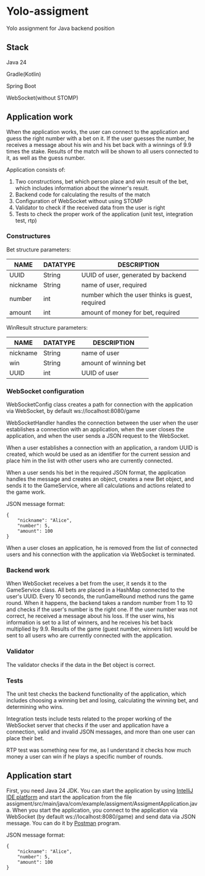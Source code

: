 # Yolo-assigment
Yolo assignment for Java backend position

## Stack
Java 24

Gradle(Kotlin)

Spring Boot

WebSocket(without STOMP)

## Application work
When the application works, the user can connect to the application and guess the right number with a bet on it. If the user guesses the number, he receives a message about his win and his bet back with a winnings of 9.9 times the stake. Results of the match will be shown to all users connected to it, as well as the guess number.

Application consists of:

1. Two constructions, bet which person place and win result of the bet, which includes information about the winner's result. 
2. Backend code for calculating the results of the match
3. Configuration of WebSocket without using STOMP
4. Validator to check if the received data from the user is right
5. Tests to check the proper work of the application (unit test, integration test, rtp)

### Constructures
Bet structure parameters:

| NAME     | DATATYPE     | DESCRIPTION                                     |
|----------|--------------|-------------------------------------------------|
| UUID     | String       | UUID of user, generated by backend              |
| nickname | String       | name of user, required                          |
| number   | int          | number which the user thinks is guest, required | 
| amount   | int          | amount of money for bet, required               |

WinResult structure parameters:

| NAME     | DATATYPE     | DESCRIPTION           |
|----------|--------------|-----------------------|
| nickname | String       | name of user          |
| win      | String       | amount of winning bet |
| UUID     | int          | UUID of user          | 

### WebSocket configuration

WebSocketConfig class creates a path for connection with the application via WebSocket, by default ws://localhost:8080/game

WebSocketHandler handles the connection between the user when the user establishes a connection with an application, when the user closes the application, and when the user sends a JSON request to the WebSocket.

When a user establishes a connection with an application, a random UUID is created, which would be used as an identifier for the current session and place him in the list with other users who are currently connected.

When a user sends his bet in the required JSON format, the application handles the message and creates an object, creates a new Bet object, and sends it to the GameService, where all calculations and actions related to the game work.

JSON message format:
```
{
    "nickname": "Alice",
    "number": 5,
    "amount": 100
}
```
When a user closes an application, he is removed from the list of connected users and his connection with the application via WebSocket is terminated.

### Backend work

When WebSocket receives a bet from the user, it sends it to the GameService class. All bets are placed in a HashMap connected to the user's UUID. Every 10 seconds, the runGameRound method runs the game round. When it happens, the backend takes a random number from 1 to 10 and checks if the user's number is the right one. If the user number was not correct, he received a message about his loss. If the user wins, his information is set to a list of winners, and he receives his bet back multiplied by 9.9. Results of the game (guest number, winners list) would be sent to all users who are currently connected with the application.

### Validator

The validator checks if the data in the Bet object is correct.

### Tests

The unit test checks the backend functionality of the application, which includes choosing a winning bet and losing, calculating the winning bet, and determining who wins.

Integration tests include tests related to the proper working of the WebSocket server that checks if the user and application have a connection, valid and invalid JSON messages, and more than one user can place their bet.

RTP test was something new for me, as I understand it checks how much money a user can win if he plays a specific number of rounds.

## Application start

First, you need Java 24 JDK. You can start the application by using [IntelliJ IDE platform](https://www.jetbrains.com/idea/download/?section=windows) and start the application from the file assigment/src/main/java/com/example/assigment/AssigmentApplication.java. When you start the application, you connect to the application via WebSocket (by default ws://localhost:8080/game) and send data via JSON message. You can do it by [Postman](https://www.postman.com/downloads/) program.

JSON message format:
```
{
    "nickname": "Alice",
    "number": 5,
    "amount": 100
}
```
